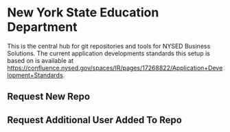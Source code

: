 # New York State Education Department
This is the central hub for git repositories and tools for NYSED Business Solutions.  The current application developments standards this setup is based on is available at https://confluence.nysed.gov/spaces/IR/pages/17268822/Application+Development+Standards.

## Request New Repo
<Link to JIRA ticket when setup>

## Request Additional User Added To Repo
<Link to Jira ticket when setup>

